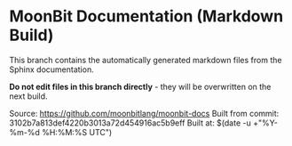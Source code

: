 # MoonBit Documentation (Markdown Build)

This branch contains the automatically generated markdown files from the Sphinx documentation.

**Do not edit files in this branch directly** - they will be overwritten on the next build.

Source: https://github.com/moonbitlang/moonbit-docs
Built from commit: 3102b7a813def4220b3013a72d454916ac5b9eff
Built at: $(date -u +"%Y-%m-%d %H:%M:%S UTC")
